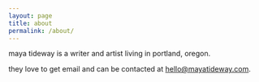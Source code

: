 ```yaml
---
layout: page
title: about
permalink: /about/
---
```


maya tideway is a writer and artist living in portland, oregon.

they love to get email and can be contacted at <hello@mayatideway.com>.
